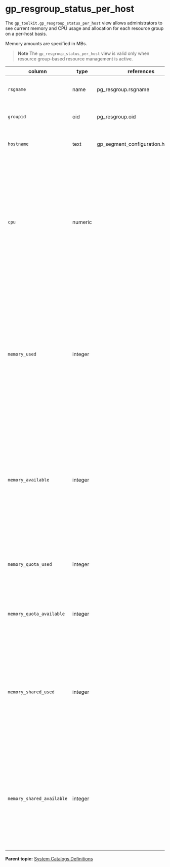 # gp_resgroup_status_per_host 

The `gp_toolkit.gp_resgroup_status_per_host` view allows administrators to see current memory and CPU usage and allocation for each resource group on a per-host basis.

Memory amounts are specified in MBs.

> **Note** The `gp_resgroup_status_per_host` view is valid only when resource group-based resource management is active.

|column|type|references|description|
|------|----|----------|-----------|
|`rsgname`|name|pg\_resgroup.rsgname|The name of the resource group.|
|`groupid`|oid|pg\_resgroup.oid|The ID of the resource group.|
|`hostname`|text|gp\_segment\_configuration.hostname|The hostname of the segment host.|
|`cpu`|numeric| |The real-time CPU core usage by the resource group on a host. The value is the sum of the percentages \(as a decimal value\) of the CPU cores that are used by the resource group on the host.|
|`memory_used`|integer| |The real-time memory usage of the resource group on the host. This total includes resource group fixed and shared memory. It also includes global shared memory used by the resource group.|
|`memory_available`|integer| |The unused fixed and shared memory for the resource group that is available on the host. This total does not include available resource group global shared memory.|
|`memory_quota_used`|integer| |The real-time fixed memory usage for the resource group on the host.|
|`memory_quota_available`|integer| |The fixed memory available to the resource group on the host.|
|`memory_shared_used`|integer| |The group shared memory used by the resource group on the host. If any global shared memory is used by the resource group, this amount is included in the total as well.|
|`memory_shared_available`|integer| |The amount of group shared memory available to the resource group on the host. Resource group global shared memory is not included in this total.|

**Parent topic:** [System Catalogs Definitions](../system_catalogs/catalog_ref-html.html)

